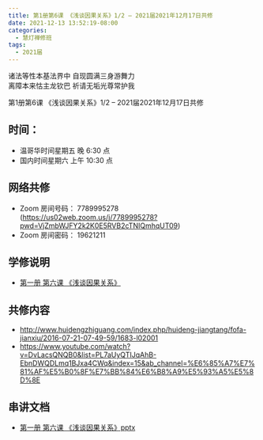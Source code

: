 ```yaml
---
title: 第1册第6课 《浅谈因果关系》1/2 – 2021届2021年12月17日共修
date: 2021-12-13 13:52:19-08:00
categories:
  - 慧灯禅修班
tags:
  - 2021届
---
```

诸法等性本基法界中 自现圆满三身游舞力  
离障本来怙主龙钦巴 祈请无垢光尊常护我  

第1册第6课 《浅谈因果关系》1/2 – 2021届2021年12月17日共修

## 时间：

* 温哥华时间星期五 晚 6:30 点
* 国内时间星期六 上午 10:30 点

## 网络共修

* Zoom 房间号码： 7789995278 (<https://us02web.zoom.us/j/7789995278?pwd=VjZmbWJFY2k2K0E5RVB2cTNIQmhqUT09>)
* Zoom 房间密码： 19621211

## 学修说明

- [第一册 第六课 《浅谈因果关系》](https://mp.weixin.qq.com/s?__biz=MzI2NTQ1NDcxNg==&mid=2247483725&idx=1&sn=b92cdd0f58c443178c1c823722d7b944&scene=19#wechat_redirect)


## 共修内容

- <http://www.huidengzhiguang.com/index.php/huideng-jiangtang/fofa-jianxiu/2016-07-21-07-49-59/1683-l02001>
- <https://www.youtube.com/watch?v=DvLacsQNQB0&list=PL7aUyQTIJqAhB-EbnDWQDLmq1BJxa4CWq&index=15&ab_channel=%E6%85%A7%E7%81%AF%E5%B0%8F%E7%BB%84%E6%B8%A9%E5%93%A5%E5%8D%8E>

## 串讲文档

- [第一册 第六课 《浅谈因果关系》pptx](https://s3.ap-northeast-1.wasabisys.com/hdcx/hdv/f/up/2020%E6%85%A7%E7%81%AF%E7%A6%85%E4%BF%AE%E7%8F%AD%E7%AC%AC%E5%8D%81%E4%B8%89%E5%A0%82%E8%AF%BE.pptx)
